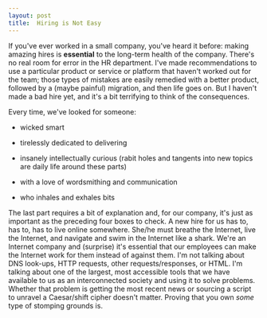 ```yaml
---
layout: post
title:  Hiring is Not Easy
---
```


If you've ever worked in a small company, you've heard it before: making amazing hires is **essential** to the long-term health of the company. There's no real room for error in the HR department. I've made recommendations to use a particular product or service or platform that haven't worked out for the team; those types of mistakes are easily remedied with a better product, followed by a (maybe painful) migration, and then life goes on. But I haven't made a bad hire yet, and it's a bit terrifying to think of the consequences.

Every time, we've looked for someone:

 * wicked smart

 * tirelessly dedicated to delivering

 * insanely intellectually curious (rabit holes and tangents into new topics are daily life around these parts)

 * with a love of wordsmithing and communication
 
 * who inhales and exhales bits

The last part requires a bit of explanation and, for our company, it's just as important as the preceding four boxes to check. A new hire for us has to, has to, has to live online somewhere. She/he must breathe the Internet, live the Internet, and navigate and swim in the Internet like a shark. We're an Internet company and (surprise) it's essential that our employees can make the Internet work for them instead of against them. I'm not talking about DNS look-ups, HTTP requests, other requests/responses, or HTML. I'm talking about one of the largest, most accessible tools that we have available to us as an interconnected society and using it to solve problems. Whether that problem is getting the most recent news or sourcing a script to unravel a Caesar/shift cipher doesn't matter. Proving that you own *some* type of stomping grounds is.